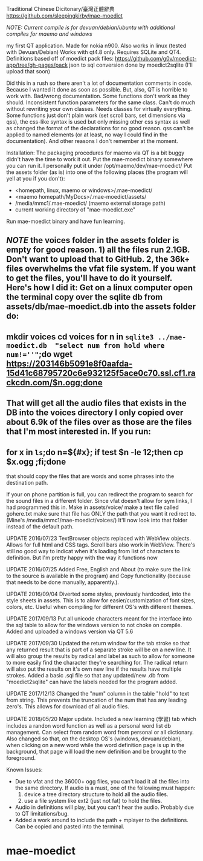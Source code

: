 Traditional Chinese Dicitonary/臺灣正體辭典
https://github.com/sleepingkirby/mae-moedict

*NOTE: Current compile is for devuan/debian/ubuntu with additional compiles for maemo and windows*


my first QT application. Made for nokia n900. Also works in linux (tested with Devuan/Debian) Works with qt4.8 only. Requires SQLite and QT4.
Definitions based off of moedict pack files:
https://github.com/g0v/moedict-app/tree/gh-pages/pack
json to sql conversion done by moedict2sqlite (I'll upload that soon)

Did this in a rush so there aren't a lot of documentation comments in code.  Because I wanted it done as soon as possible. But, also, QT is horrible to work with. Bad/wrong documentation. Some functions don't work as they should. Inconsistent function parameters for the same class. Can't do much without rewriting your own classes. Needs classes for virtually everything. Some functions just don't plain work (set scroll bars, set dimensions via qss), the css-like syntax is used but only missing other css syntax as well as changed the format of the declarations for no good reason. qss can't be applied to named elements (or at least, no way I could find in the documentation).  And other reasons I don't remember at the moment. 


Installation:
The packaging procedures for maemo via QT is a bit buggy didn't have the time to work it out. Put the mae-moedict binary somewhere you can run it. I personally put it under /opt/maemo/dev/mae-moedict/
Put the assets folder (as is) into one of the following places (the program will yell at you if you don't):

- <homepath, linux, maemo or windows>/.mae-moedict/
- <maemo homepath/MyDocs>/.mae-moedict/assets/
- /media/mmc1/.mae-moedict/ (maemo external storage path)
- current working directory of "mae-moedict.exe"

Run mae-moedict binary and have fun learning.

*NOTE* the voices folder in the assets folder is empty for good reason. 1) all the files run 2.1GB. Don't want to upload that to GitHub. 2, the 36k+ files overwhelms the vfat file system. If you want to get the files, you'll have to do it yourself.
Here's how I did it:
Get on a linux computer
open the terminal
copy over the sqlite db from assets/db/mae-moedict.db into the assets folder
do:
--------------------------
mkdir voices
cd voices
for n in `sqlite3 ../mae-moedict.db  "select num from hold where num!=''"`;do wget https://203146b5091e8f0aafda-15d41c68795720c6e932125f5ace0c70.ssl.cf1.rackcdn.com/$n.ogg;done
--------------------------


That will get all the audio files that exists in the DB into the voices directory
I only copied over about 6.9k of the files over as those are the files that I'm most interested in.
If you run:
--------------------------
for x in `ls`;do n=${#x}; if test $n -le 12;then cp $x.ogg <destination path>;fi;done 
--------------------------
that should copy the files that are words and some phrases into the destination path.


If your on phone partition is full, you can redirect the program to search for the sound files in a different folder. Since vfat doesn't allow for sym links, I had programmed this in.
Make in assets/voice/
make a text file called gohere.txt
make sure that file has ONLY the path that you want it redirect to. (Mine's /media/mmc1/mae-moedict/voices/)
It'll now look into that folder instead of the default path. 

UPDATE 2016/07/23
TextBrowser objects replaced with WebView objects. Allows for full html and CSS tags. Scroll bars also work in WebView. There's still no good way to indicat when it's loading from list of characters to definition. But I'm pretty happy with the way it functions now

UPDATE 2016/07/25
Added Free, English and About (to make sure the link to the source is available in the program) and Copy functionality (because that needs to be done manually, apparently.).

UPDATE 2016/09/04
Diverted some styles, previously hardcoded, into the style sheets in assets. This is to allow for easier/customization of font sizes, colors, etc. Useful when compiling for different OS's with different themes. 

UPDATE 2017/09/13
Put all unicode characters meant for the interface into the sql table to allow for the windows version to not choke on compile. Added and uploaded a windows version via QT 5.6

UPDATE 2017/09/30
Updated the return window for the tab stroke so that any returned result that is part of a separate stroke will be on a new line. It will also group the results by radical and label as such to allow for someone to more easily find the character they're searching for.
The radical return will also put the results on it's own new line if the results have multiple strokes.
Added a basic .sql file so that any updated/new .db from "moedict2sqlite" can have the labels needed for the program added.

UPDATE 2017/12/13
Changed the "num" column in the table "hold" to text from string. This prevents the truncation of the num that has any leading zero's. This allows for download of all audio files.

UPDATE 2018/05/20
Major update. Included a new learning (學習) tab which includes a randon word function as well as a personal word list db management. Can select from random word from personal or all dictionary. Also changed so that, on the desktop OS's (windows, devuan/debian), when clicking on a new word while the word definition page is up in the background, that page will load the new definition and be brought to the foreground.

Known Issues: 
- Due to vfat and the 36000+ ogg files, you can't load it all the files into the same directory. If audio is a must, one of the following must happen:
  1) device a tree directory structure to hold all the audio files.
  2) use a file system like ext2 (just not fat) to hold the files. 
- Audio in definitions will play, but you can't hear the audio. Probably due to QT limitations/bug.
- Added a work around to include the path + mplayer to the definitions. Can be copied and pasted into the terminal.


# mae-moedict
